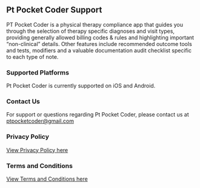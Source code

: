 ## Pt Pocket Coder Support

PT Pocket Coder is a physical therapy compliance app that guides you through the selection of therapy specific diagnoses and visit types, providing generally allowed billing codes & rules and highlighting important “non-clinical” details. Other features include recommended outcome tools and tests, modifiers and a valuable documentation audit checklist specific to each type of note. 

### Supported Platforms

Pt Pocket Coder is currently supported on iOS and Android.

### Contact Us

For support or questions regarding Pt Pocket Coder, please contact us at ptpocketcoder@gmail.com

### Privacy Policy
[View Privacy Policy here](https://ptpocketcoder.github.io/ptpocketcodersupport/privacy/ "Privacy Policy")
### Terms and Conditions
[View Terms and Conditions here](https://ptpocketcoder.github.io/ptpocketcodersupport/term/ "Terms and Conditions")
